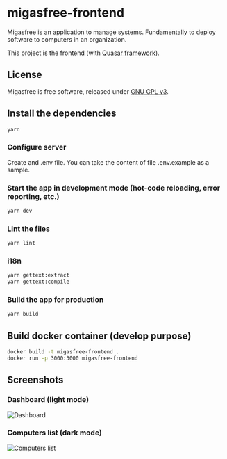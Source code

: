 # migasfree-frontend

Migasfree is an application to manage systems. Fundamentally to deploy software to computers in an organization.

This project is the frontend (with [Quasar framework](https://quasar.dev/)).

## License

Migasfree is free software, released under [GNU GPL v3](https://github.com/migasfree/migasfree-frontend/blob/master/LICENSE).

## Install the dependencies

```bash
yarn
```

### Configure server

Create and .env file. You can take the content of file .env.example as a sample.

### Start the app in development mode (hot-code reloading, error reporting, etc.)

```bash
yarn dev
```

### Lint the files

```bash
yarn lint
```

### i18n

```bash
yarn gettext:extract
yarn gettext:compile
```

### Build the app for production

```bash
yarn build
```

## Build docker container (develop purpose)

```bash
docker build -t migasfree-frontend .
docker run -p 3000:3000 migasfree-frontend
```

## Screenshots

### Dashboard (light mode)

![Dashboard](https://github.com/migasfree/migasfree-frontend/blob/master/screenshots/dashboard.png)

### Computers list (dark mode)

![Computers list](https://github.com/migasfree/migasfree-frontend/blob/master/screenshots/computers_list.png)
